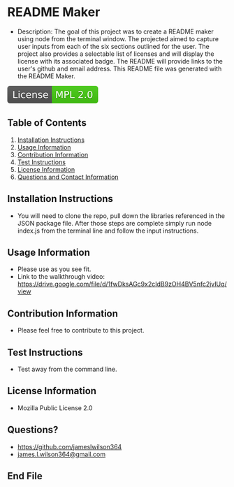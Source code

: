 # README Maker

- Description: The goal of this project was to create a README maker using node from the terminal window. The projected aimed to capture user inputs from each of the six sections outlined for the user. The project also provides a selectable list of licenses and will display the license with its associated badge. The README will provide links to the user's github and email address. This README file was generated with the README Maker.

![](./assets/Mozilla.svg)

## Table of Contents

1. [Installation Instructions](#installation)
2. [Usage Information](#usage)
3. [Contribution Information](#cont)
4. [Test Instructions](#test)
5. [License Information](#license)
6. [Questions and Contact Information](#questions)

<a id="installation"></a>

## Installation Instructions

- You will need to clone the repo, pull down the libraries referenced in the JSON package file. After those steps are complete simply run node index.js from the terminal line and follow the input instructions.

<a id="usage"></a>

## Usage Information

- Please use as you see fit.
- Link to the walkthrough video: https://drive.google.com/file/d/1fwDksAGc9x2cIdB9zOH4BV5nfc2jvIUq/view

<a id="cont"></a>

## Contribution Information

- Please feel free to contribute to this project.

<a id="test"></a>

## Test Instructions

- Test away from the command line.

<a id="license"></a>

## License Information

- Mozilla Public License 2.0

<a id="questions"></a>

## Questions?

- https://github.com/jameslwilson364
- james.l.wilson364@gmail.com

## End File
